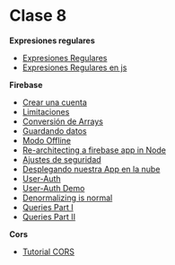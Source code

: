 Clase 8
=================

**Expresiones regulares**

- [Expresiones Regulares](https://es.wikipedia.org/wiki/Expresi%C3%B3n_regular#Las_expresiones_regulares_en_programaci.C3.B3n)
- [Expresiones Regulares en js](https://developer.mozilla.org/es/docs/Web/JavaScript/Guide/Regular_Expressions)


**Firebase**

- [Crear una cuenta](https://www.firebase.com/signup/)
- [Limitaciones](https://www.firebase.com/docs/web/guide/understanding-data.html#section-limitations)
- [Conversión de Arrays](https://www.firebase.com/docs/web/guide/understanding-data.html#section-arrays-in-firebase)
- [Guardando datos](https://www.firebase.com/docs/web/guide/saving-data.html#section-ways-to-save)
- [Modo Offline](https://www.firebase.com/docs/web/guide/saving-data.html#section-writes-offline)
- [Re-architecting a firebase app in Node](http://thejackalofjavascript.com/re-architecting-a-firebase-app-in-node/)
- [Ajustes de seguridad](https://www.firebase.com/docs/security/guide/securing-data.html)
- [Desplegando nuestra App en la nube](https://www.firebase.com/docs/web/guide/deploying.html)
- [User-Auth](https://www.firebase.com/docs/web/guide/user-auth.html)
- [User-Auth Demo](http://jsfiddle.net/firebase/a221m6pb/embedded/result,js,css/)
- [Denormalizing is normal](https://www.firebase.com/blog/2013-04-12-denormalizing-is-normal.html)
- [Queries Part I](https://www.firebase.com/blog/2013-10-01-queries-part-one.html)
- [Queries Part II](https://www.firebase.com/blog/2014-01-02-queries-part-two.html)


**Cors**

- [Tutorial CORS](http://www.html5rocks.com/en/tutorials/cors/)
